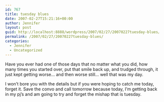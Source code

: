 ```yaml
---
id: 767
title: tuesday blues
date: 2007-02-27T15:21:16+00:00
author: Jennifer
layout: post
guid: http://localhost:8888/wordpress/2007/02/27/20070227tuesday-blues/
permalink: /2007/02/27/20070227tuesday-blues/
categories:
  - Jennifer
  - Uncategorized
---
```

Have you ever had one of those days that no matter what you did, how many times you started over, put that smile back up, and trudged through, it just kept getting worse&#8230; and then worse still&#8230; well that was my day.
  
I won&#8217;t bore you with the details but if you were hoping to catch me today, forget it. Save the convo and call tomorrow because today, I&#8217;m getting back in my pj&#8217;s and am going to try and forget the mishap that is tuesday.